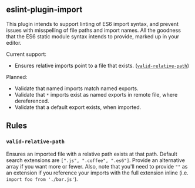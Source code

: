 eslint-plugin-import
---

This plugin intends to support linting of ES6 import syntax, and prevent issues with misspelling of file paths and import names. All the goodness that the ES6 static module syntax intends to provide, marked up in your editor.

Current support:

* Ensures relative imports point to a file that exists. ([`valid-relative-path`](#valid-relative-path))

Planned:

* Validate that named imports match named exports.
* Validate that `*` imports exist as named exports in remote file, where dereferenced.
* Validate that a default export exists, when imported.


## Rules

### `valid-relative-path`

Ensures an imported file with a relative path exists at that path. Default search extensions are `[".js", ".coffee", ".es6"]`. Provide an alternative array if you want more or fewer. Also, note that you'll need to provide `""` as an extension if you reference your imports with the full extension inline (i.e. `import foo from './bar.js'`).
